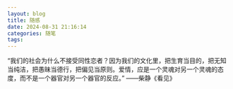 ```yaml
---
layout: blog
title: 随感
date: 2024-08-31 21:16:14
categories: 随笔
tags:
---
```


“我们的社会为什么不接受同性恋者？因为我们的文化里，把生育当目的，把无知当纯洁，把愚昧当德行，把偏见当原则。爱情，应是一个灵魂对另一个灵魂的态度，而不是一个器官对另一个器官的反应。”	——柴静《看见》
